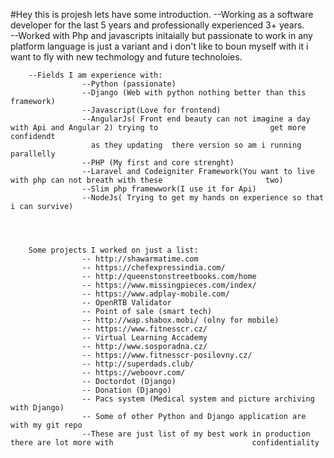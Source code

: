 #Hey this is projesh lets have some introduction. 
--Working as a software developer for the last 5 years and professionally experienced 3+ years.				
--Worked with Php and javascripts initaially but passionate to work in any platform language is just a variant 
and i don't like to boun myself with it  i want to fly with new techmology and future technoloies.



		--Fields I am experience with:
					--Python (passionate)
					--Django (Web with python nothing better than this framework)	
					--Javascript(Love for frontend) 
					--AngularJs( Front end beauty can not imagine a day with Api and Angular 2) trying to 						  get more confidendt 
					  as they updating  there version so am i running parallelly
					--PHP (My first and core strenght)
					--Laravel and Codeigniter Framework(You want to live with php can not breath with these 					  two)
					--Slim php framewwork(I use it for Api)
					--NodeJs( Trying to get my hands on experience so that i can survive)
			
			
			
			
		Some projects I worked on just a list:
					-- http://shawarmatime.com 
					-- https://chefexpressindia.com/ 
					-- http://queenstonstreetbooks.com/home
					-- https://www.missingpieces.com/index/
					-- https://www.adplay-mobile.com/
					-- OpenRTB Validator
					-- Point of sale (smart tech)
					-- http://wap.shabox.mobi/ (olny for mobile)
					-- https://www.fitnesscr.cz/ 
					-- Virtual Learning Accademy 
					-- http://www.sosporadna.cz/ 
					-- https://www.fitnesscr-posilovny.cz/
					-- http://superdads.club/ 
					-- https://weboovr.com/ 
					-- Doctordot (Django)
					-- Donation (Django)
					-- Pacs system (Medical system and picture archiving with Django)
					-- Some of other Python and Django application are with my git repo 	
					--These are just list of my best work in production there are lot more with 							  confidentiality 
			

